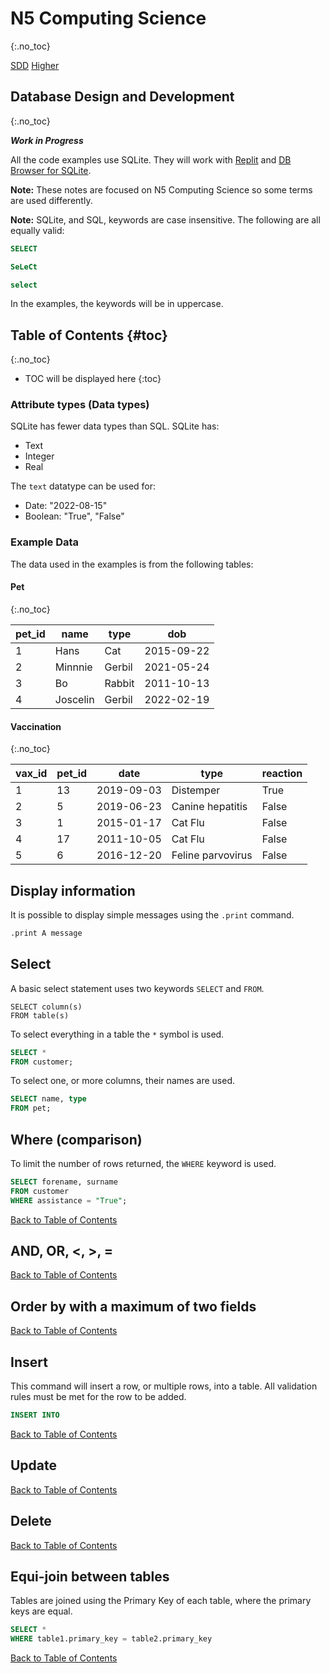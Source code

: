 # N5 Computing Science
{:.no_toc}

[SDD](index.md)
[Higher](H-CS-SDD.md)

## Database Design and Development
{:.no_toc}

___Work in Progress___

All the code examples use SQLite.  They will work with [Replit](https://replit.com/) and [DB Browser for SQLite](https://sqlitebrowser.org/).

**Note:** These notes are focused on N5 Computing Science so some terms are used differently.

**Note:**  SQLite, and SQL, keywords are case insensitive.  The following are all equally valid:

``` sql
SELECT
```
``` sql
SeLeCt
```

``` sql
select
```

In the examples, the keywords will be in uppercase.

## Table of Contents {#toc}
{:.no_toc}

* TOC will be displayed here
{:toc}

### Attribute types (Data types)

SQLite has fewer data types than SQL.  SQLite has:

* Text
* Integer
* Real

The `text` datatype can be used for:

* Date: "2022-08-15"
* Boolean: "True", "False"

### Example Data

The data used in the examples is from the following tables:

#### Pet
{:.no_toc}

| pet_id | name | type | dob|
| -- | -- | -- | -- |
| 1 | Hans | Cat | 2015-09-22 |
| 2 | Minnnie | Gerbil | 2021-05-24 |
| 3	| Bo | Rabbit | 2011-10-13 |
| 4 | Joscelin | Gerbil | 2022-02-19 |

#### Vaccination
{:.no_toc}

| vax_id | pet_id | date| type | reaction |
| -- | -- | -- | -- | -- |
| 1 | 13 | 2019-09-03 | Distemper | True |
| 2 | 5 | 2019-06-23 | Canine hepatitis | False |
| 3 | 1 | 2015-01-17 | Cat Flu | False |
| 4 | 17 | 2011-10-05 | Cat Flu | False |
| 5 | 6 | 2016-12-20 | Feline parvovirus | False |

## Display information

It is possible to display simple messages using the `.print` command.

``` sql
.print A message
```

## Select

A basic select statement uses two keywords `SELECT` and `FROM`.   

```
SELECT column(s)
FROM table(s)
```

To select everything in a table the `*` symbol is used.

``` sql
SELECT *
FROM customer;
```

To select one, or more columns, their names are used.

``` sql
SELECT name, type
FROM pet;
```

## Where (comparison)

To limit the number of rows returned, the `WHERE` keyword is used.

``` sql
SELECT forename, surname
FROM customer
WHERE assistance = "True";
```

[Back to Table of Contents](#toc)

## AND, OR, <, >, =



[Back to Table of Contents](#toc)

## Order by with a maximum of two fields



[Back to Table of Contents](#toc)

## Insert

This command will insert a row, or multiple rows, into a table.  All validation rules must be met for the row to be added.

``` sql
INSERT INTO 
```

[Back to Table of Contents](#toc)

## Update



[Back to Table of Contents](#toc)

## Delete



[Back to Table of Contents](#toc)

## Equi-join between tables

Tables are joined using the Primary Key of each table, where the primary keys are equal.

``` sql
SELECT *
WHERE table1.primary_key = table2.primary_key
```

[Back to Table of Contents](#toc)
